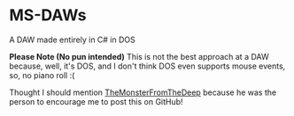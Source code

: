 # MS-DAWs
A DAW made entirely in C# in DOS

**Please Note (No pun intended)**
This is not the best approach at a DAW because, well, it's DOS, and I don't think DOS even supports mouse events, so, no piano roll :(

Thought I should mention [TheMonsterFromTheDeep](www.github.com/TheMonsterFromTheDeep) because he was the person to encourage me to post this on GitHub!
